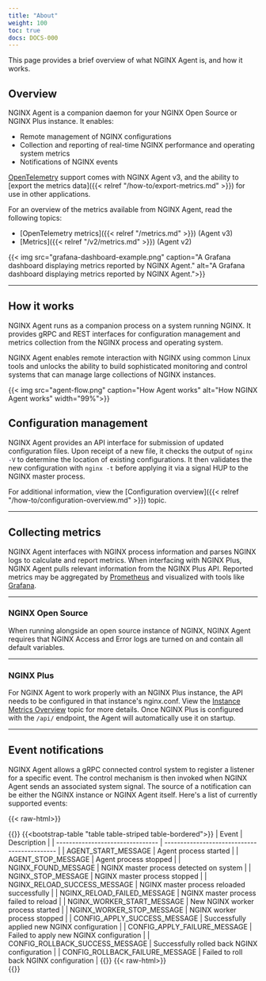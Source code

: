 ```yaml
---
title: "About"
weight: 100
toc: true
docs: DOCS-000
---
```


This page provides a brief overview of what NGINX Agent is, and how it works.

## Overview

NGINX Agent is a companion daemon for your NGINX Open Source or NGINX Plus instance. It enables:

- Remote management of NGINX configurations
- Collection and reporting of real-time NGINX performance and operating system metrics
- Notifications of NGINX events

[OpenTelemetry](https://opentelemetry.io/) support comes with NGINX Agent v3, and the ability to [export the metrics data]({{< relref "/how-to/export-metrics.md" >}}) for use in other applications. 

For an overview of the metrics available from NGINX Agent, read the following topics:

- [OpenTelemetry metrics]({{< relref "/metrics.md" >}}) (Agent v3)
- [Metrics]({{< relref "/v2/metrics.md" >}}) (Agent v2)


{{< img src="grafana-dashboard-example.png" caption="A Grafana dashboard displaying metrics reported by NGINX Agent." alt="A Grafana dashboard displaying metrics reported by NGINX Agent.">}}

---

## How it works

NGINX Agent runs as a companion process on a system running NGINX. It provides gRPC and REST interfaces for configuration management and metrics collection from the NGINX process and operating system. 

NGINX Agent enables remote interaction with NGINX using common Linux tools and unlocks the ability to build sophisticated monitoring and control systems that can manage large collections of NGINX instances.

{{< img src="agent-flow.png" caption="How Agent works" alt="How NGINX Agent works" width="99%">}}


## Configuration management

NGINX Agent provides an API interface for submission of updated configuration files. Upon receipt of a new file, it checks the output of `nginx -V` to determine the location of existing configurations. It then validates the new configuration with `nginx -t` before applying it via a signal HUP to the NGINX master process.

For additional information, view the [Configuration overview]({{< relref "/how-to/configuration-overview.md" >}}) topic.

---

## Collecting metrics

NGINX Agent interfaces with NGINX process information and parses NGINX logs to calculate and report metrics. When interfacing with NGINX Plus, NGINX Agent pulls relevant information from the NGINX Plus API. Reported metrics may be aggregated by [Prometheus](https://prometheus.io/) and visualized with tools like [Grafana](https://grafana.com/).

---

### NGINX Open Source

When running alongside an open source instance of NGINX, NGINX Agent requires that NGINX Access and Error logs are turned on and contain all default variables.

---

### NGINX Plus

For NGINX Agent to work properly with an NGINX Plus instance, the API needs to be configured in that instance's nginx.conf. View the [Instance Metrics Overview](https://docs.nginx.com/nginx-management-suite/nim/about/overview-metrics/) topic for more details. Once NGINX Plus is configured with the `/api/` endpoint, the Agent will automatically use it on startup.

---

## Event notifications

NGINX Agent allows a gRPC connected control system to register a listener for a specific event. The control mechanism is then invoked when NGINX Agent sends an associated system signal. The source of a notification can be either the NGINX instance or NGINX Agent itself. Here's a list of currently supported events:

{{< raw-html>}}<div class="table-responsive">{{</raw-html>}}
{{<bootstrap-table "table table-striped table-bordered">}}
| Event                            | Description                                  |
| -------------------------------- | -------------------------------------------- |
| AGENT_START_MESSAGE              | Agent process started                        |
| AGENT_STOP_MESSAGE               | Agent process stopped                        |
| NGINX_FOUND_MESSAGE              | NGINX master process detected on system      |
| NGINX_STOP_MESSAGE               | NGINX master process stopped                 |
| NGINX_RELOAD_SUCCESS_MESSAGE     | NGINX master process reloaded successfully   |
| NGINX_RELOAD_FAILED_MESSAGE      | NGINX master process failed to reload        |
| NGINX_WORKER_START_MESSAGE       | New NGINX worker process started             |
| NGINX_WORKER_STOP_MESSAGE        | NGINX worker process stopped                 |
| CONFIG_APPLY_SUCCESS_MESSAGE     | Successfully applied new NGINX configuration |
| CONFIG_APPLY_FAILURE_MESSAGE     | Failed to apply new NGINX configuration      |
| CONFIG_ROLLBACK_SUCCESS_MESSAGE  | Successfully rolled back NGINX configuration |
| CONFIG_ROLLBACK_FAILURE_MESSAGE  | Failed to roll back NGINX configuration      |
{{</bootstrap-table>}}
{{< raw-html>}}</div>{{</raw-html>}}


